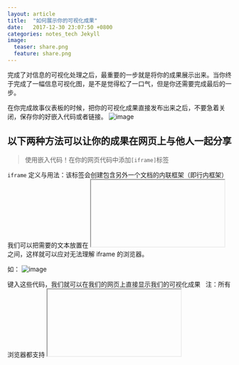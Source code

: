 ```yaml
---
layout: article
title:  "如何展示你的可视化成果"
date:   2017-12-30 23:07:50 +0800
categories: notes_tech Jekyll
image:
  teaser: share.png
  feature: share.png
---
```

完成了对信息的可视化处理之后，最重要的一步就是将你的成果展示出来。当你终于完成了一幅信息可视化图，是不是觉得松了一口气，但是你还需要完成最后的一步。

在你完成故事仪表板的时候，把你的可视化成果直接发布出来之后，不要急着关闭，保存你的好嵌入代码或者链接。
![image](https://wx4.sinaimg.cn/mw690/a608f81cgy1fn3i9rsayvj210e04omxf.jpg)

## 以下两种方法可以让你的成果在网页上与他人一起分享

> 使用嵌入代码！在你的网页代码中添加`[iframe]`标签
 
 `iframe`
 定义与用法：该标签会创建包含另外一个文档的内联框架（即行内框架）
 我们可以把需要的文本放置在 <iframe> 和 </iframe> 之间，这样就可以应对无法理解 iframe 的浏览器。
 
 如：
 ![image](https://wx3.sinaimg.cn/mw690/a608f81cgy1fn3i9tpo9ej20x60fv41s.jpg)
 
 键入这些代码，我们就可以在我们的网页上直接显示我们的可视化成果
 
 注：所有浏览器都支持 <iframe> 标签
 
> 使用得到的链接在你的页面中，加入`[a]`标签，点击就可以显示我们的成果了
 
 ![image]( https://wx3.sinaimg.cn/mw690/a608f81cgy1fn3iciy6fyj20hn00vdfm.jpg)

###### 只要上述的其中一个步骤，你就可以展示你的成果了！


[iframe]:http://www.w3school.com.cn/tags/tag_iframe.asp
[a]:http://www.w3school.com.cn/tags/tag_a.asp

